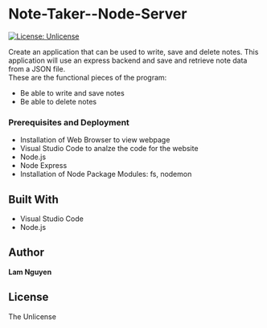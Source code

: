 # Note-Taker--Node-Server

[![License: Unlicense](https://img.shields.io/badge/license-Unlicense-blue.svg)](http://unlicense.org/)

Create an application that can be used to write, save and delete notes. This application will use an express backend and save and retrieve note data from a JSON file. <br />
These are the functional pieces of the program:

* Be able to write and save notes
* Be able to delete notes

### Prerequisites and Deployment

* Installation of Web Browser to view webpage
* Visual Studio Code to analze the code for the website
* Node.js
* Node Express
* Installation of Node Package Modules: fs, nodemon


## Built With

* Visual Studio Code
* Node.js

## Author

**Lam Nguyen**

## License

The Unlicense


